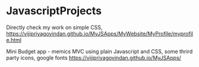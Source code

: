 # JavascriptProjects
Directly check my work on simple CSS,
https://vijipriyagovindan.github.io/MyJSApps/MyWebsite/MyProfile/myprofile.html

Mini Budget app - memics MVC using plain Javascript and CSS, some thrird party icons, google fonts
https://vijipriyagovindan.github.io/MyJSApps/
